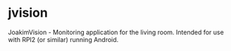 # jvision
JoakimVision - Monitoring application for the living room. Intended for use with RPI2 (or similar) running Android.
